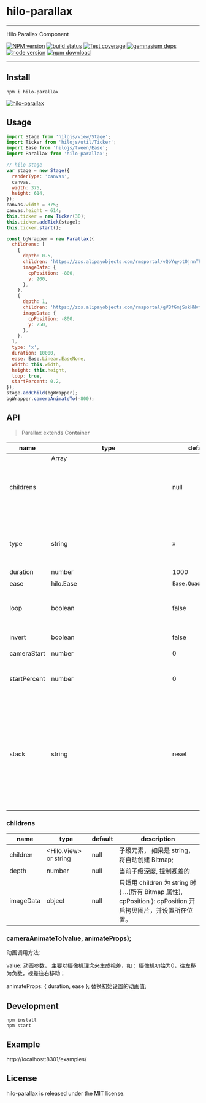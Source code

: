 # hilo-parallax
---

Hilo Parallax Component

[![NPM version][npm-image]][npm-url]
[![build status][travis-image]][travis-url]
[![Test coverage][coveralls-image]][coveralls-url]
[![gemnasium deps][gemnasium-image]][gemnasium-url]
[![node version][node-image]][node-url]
[![npm download][download-image]][download-url]

[npm-image]: http://img.shields.io/npm/v/hilo-parallax.svg?style=flat-square
[npm-url]: http://npmjs.org/package/hilo-parallax
[travis-image]: https://img.shields.io/travis/hilo-component/hilo-parallax.svg?style=flat-square
[travis-url]: https://travis-ci.org/hilo-component/hilo-parallax
[coveralls-image]: https://img.shields.io/coveralls/hilo-component/hilo-parallax.svg?style=flat-square
[coveralls-url]: https://coveralls.io/r/hilo-component/hilo-parallax?branch=master
[gemnasium-image]: http://img.shields.io/gemnasium/hilo-component/hilo-parallax.svg?style=flat-square
[gemnasium-url]: https://gemnasium.com/hilo-component/hilo-parallax
[node-image]: https://img.shields.io/badge/node.js-%3E=_0.10-green.svg?style=flat-square
[node-url]: http://nodejs.org/download/
[download-image]: https://img.shields.io/npm/dm/hilo-parallax.svg?style=flat-square
[download-url]: https://npmjs.org/package/hilo-parallax

---

## Install

```
npm i hilo-parallax
```

[![hilo-parallax](https://nodei.co/npm/hilo-parallax.png)](https://npmjs.org/package/hilo-parallax)


## Usage


```js
import Stage from 'hilojs/view/Stage';
import Ticker from 'hilojs/util/Ticker';
import Ease from 'hilojs/tween/Ease';
import Parallax from 'hilo-parallax';

// hilo stage
var stage = new Stage({
  renderType: 'canvas',
  canvas,
  width: 375,
  height: 614,
});
canvas.width = 375;
canvas.height = 614;
this.ticker = new Ticker(30);
this.ticker.addTick(stage);
this.ticker.start();

const bgWrapper = new Parallax({
  childrens: [
    {
      depth: 0.5,
      children: 'https://zos.alipayobjects.com/rmsportal/vQbYqyotOjnnTPfpjpzN.png',
      imageData: {
        cpPosition: -800,
        y: 200,
      },
    },
    {
      depth: 1,
      children: 'https://zos.alipayobjects.com/rmsportal/gVBfGmjSskHNvmScZMGm.png',
      imageData: {
        cpPosition: -800,
        y: 250,
      },
    },
  ],
  type: 'x',
  duration: 10000,
  ease: Ease.Linear.EaseNone,
  width: this.width,
  height: this.height,
  loop: true,
  startPercent: 0.2,
});
stage.addChild(bgWrapper);
bgWrapper.cameraAnimateTo(-800);
```

## API

> Parallax extends Container

| name      | type           | default | description    |
|-----------|----------------|---------|----------------|
| childrens |  Array<Object> | null    | parallax 的子级 |
| type      |  string        | `x`     | parallax 动画类型: `x`, `y`, `xy`; 如果为 `xy`, cameraAnimateTo 里的 value 可以为 { x, y };
| duration  |  number        | 1000    | 初始时间设定 |
| ease      |  hilo.Ease     | `Ease.Quad.EaseOut` | 动画缓动 |
| loop      |  boolean       | false   | 是否循环播放，注: 如果为 true, cameraAnimateTo 只能触发一次 |
| invert    |  boolean       | false   | loop 时, 第二遍是否反向播放 |
| cameraStart | number       |  0      | 镜头位置  |
| startPercent | number<float>  | 0    | 0 - 1 之间的百分比值； 开始显示镜头所在动画轴上的百分比 |
| stack       |  string      | reset   | type: `add`, `reset`; 两种方式；<br /> `add`: 为不结束前面一个动画，往动画队列里添加后面即将发生的动画， 为多轨动画， 比较耗性能; <br /> `reset`: 保持单个动画的运行，强制结束前面一个动画， 单轨动画。|

### childrens 

| name      | type           | default | description    |
|-----------|----------------|---------|----------------|
| children  | <Hilo.View> or string | null | 子级元素， 如果是 string， 将自动创建 Bitmap; |
| depth     |  number        | null    |  当前子级深度, 控制视差的 |
| imageData | object         |  null    | 只适用 children 为 string 时 { ...(所有 Bitmap 属性), cpPosition }: cpPosition 开启拷贝图片，并设置所在位置。 |

### cameraAnimateTo(value, animateProps);

动画调用方法:

value: 动画参数， 主要以摄像机理念来生成视差，如： 摄像机初始为0，往左移为负数，视差往右移动；

animateProps: { duration, ease }; 替换初始设置的动画值;

## Development

```
npm install
npm start
```

## Example

http://localhost:8301/examples/


## License

hilo-parallax is released under the MIT license.